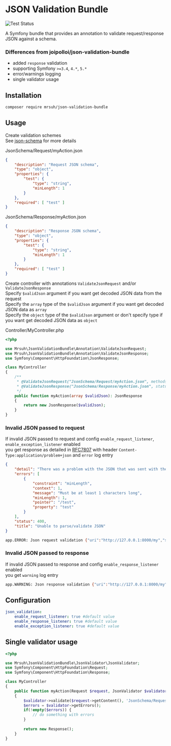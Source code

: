 # JSON Validation Bundle

![Test Status](https://github.com/mrsuh/json-validation-bundle/workflows/Tests/badge.svg)

A Symfony bundle that provides an annotation to validate request/response JSON against a schema.

### Differences from joipolloi/json-validation-bundle
* added `response` validation
* supporting Symfony `>=3.4`, `4.*`, `5.*`
* error/warnings logging
* single validator usage

## Installation

```bash
composer require mrsuh/json-validation-bundle
```

## Usage

Create validation schemes<br> 
See [json-schema](http://json-schema.org/) for more details<br>

JsonSchema/Request/myAction.json
```json
{
    "description": "Request JSON schema",
    "type": "object",
    "properties": {
        "test": {
            "type": "string",
            "minLength": 1
        }
    },
    "required": [ "test" ]
}
```

JsonSchema/Response/myAction.json
```json
{
    "description": "Response JSON schema",
    "type": "object",
    "properties": {
        "test": {
            "type": "string",
            "minLength": 1
        }
    },
    "required": [ "test" ]
}
```

Create controller with annotations `ValidateJsonRequest` and/or `ValidateJsonResponse`<br>
Specify `$validJson` argument if you want get decoded JSON data from the request<br>
Specify the `array` type of the `$validJson` argument if you want get decoded JSON data as `array`<br>
Specify the `object` type of the `$validJson` argument or don't specify type if you want get decoded JSON data as `object`

Controller/MyController.php
```php
<?php

use Mrsuh\JsonValidationBundle\Annotation\ValidateJsonRequest;
use Mrsuh\JsonValidationBundle\Annotation\ValidateJsonResponse;
use Symfony\Component\HttpFoundation\JsonResponse;

class MyController
{
    /**
     * @ValidateJsonRequest("JsonSchema/Request/myAction.json", methods={"POST"}, emptyIsValid=true)
     * @ValidateJsonResponse("JsonSchema/Response/myAction.json", statuses={"200"}, emptyIsValid=true)
     */
    public function myAction(array $validJson): JsonResponse
    {
        return new JsonResponse($validJson);
    }
}
```

### Invalid JSON passed to request
If invalid JSON passed to request and config `enable_request_listener`, `enable_exception_listener` enabled<br>
you get response as detailed in [RFC7807](https://tools.ietf.org/html/rfc7807) with header `Content-Type:application/problem+json` and `error` log entry

```json
{
    "detail": "There was a problem with the JSON that was sent with the request",
    "errors": [
        {
            "constraint": "minLength",
            "context": 1,
            "message": "Must be at least 1 characters long",
            "minLength": 1,
            "pointer": "/test",
            "property": "test"
        }
    ],
    "status": 400,
    "title": "Unable to parse/validate JSON"
}
```

```bash
app.ERROR: Json request validation {"uri":"http://127.0.0.1:8000/my","schemaPath":"JsonSchema/Request/myAction.json","errors":[{"property":"test","pointer":"/test","message":"Must be at least 1 characters long","constraint":"minLength","context":1,"minLength":1}]} []
```

### Invalid JSON passed to response
If invalid JSON passed to response and config `enable_response_listener` enabled<br> 
you get `warning` log entry

```bash
app.WARNING: Json response validation {"uri":"http://127.0.0.1:8000/my","schemaPath":"JsonSchema/Response/myAction.json","errors":[{"property":"test","pointer":"/test","message":"Must be at least 1 characters long","constraint":"minLength","context":1,"minLength":1}]} []
```

## Configuration

```yaml
json_validation:
    enable_request_listener: true #default value
    enable_response_listener: true #default value
    enable_exception_listener: true #default value
```

## Single validator usage
```php
<?php

use Mrsuh\JsonValidationBundle\JsonValidator\JsonValidator;
use Symfony\Component\HttpFoundation\Request;
use Symfony\Component\HttpFoundation\Response;

class MyController
{
    public function myAction(Request $request, JsonValidator $validator): Response
    {
        $validator->validate($request->getContent(), 'JsonSchema/Request/myAction.json');
        $errors = $validator->getErrors();
        if(!empty($errors)) {
            // do something with errors
        }
        
        return new Response();
    }
}
```